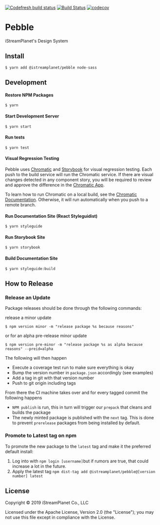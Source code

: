 [![Codefresh build status]( https://g.codefresh.io/api/badges/pipeline/istreamplanet-orbis/iStreamPlanet%2Fpebble%2Fpebble?branch=master&key=eyJhbGciOiJIUzI1NiJ9.NWI4NTcwM2Y0ZTQ0YTAwMDAxNzU3Zjg1.yUFZAhLcIDmTZW5V3HeFOhbHT_6JUTS4VhibhdFN6nM&type=cf-1)]( https://g.codefresh.io/pipelines/pebble/builds?repoOwner=iStreamPlanet&repoName=pebble&serviceName=iStreamPlanet%2Fpebble&filter=trigger:build~Build;branch:master;pipeline:5ca7ad13f8596e1a35524aa7~pebble)
[![Build Status](https://travis-ci.com/iStreamPlanet/pebble.svg?token=ob5GGxyPdck69sbiTyH4&branch=master)](https://travis-ci.com/iStreamPlanet/pebble)
[![codecov](https://codecov.io/gh/iStreamPlanet/pebble/branch/master/graph/badge.svg?token=sertHGUtdf)](https://codecov.io/gh/iStreamPlanet/pebble)

# Pebble

iStreamPlanet's Design System

## Install

```shell
$ yarn add @istreamplanet/pebble node-sass
```

## Development

#### Restore NPM Packages

```shell
$ yarn
```

#### Start Development Server

```shell
$ yarn start
```

#### Run tests

```shell
$ yarn test
```

#### Visual Regression Testing

Pebble uses [Chromatic](https://www.chromaticqa.com) and [Storybook](https://storybook.js.org/) for visual regression testing. Each push to the build service will run the Chromatic service. If there are visual changes detected in any component story, you will be required to review and approve the difference in the [Chromatic App](https://www.chromaticqa.com/builds?appId=5c893af34635b40020991b72).

To learn how to run Chromatic on a local build, see the [Chromatic Documentation](http://docs.chromaticqa.com/test). Otherwise, it will run automatically when you push to a remote branch.


#### Run Documentation Site (React Styleguidist)

```shell
$ yarn styleguide
```

#### Run Storybook Site

```shell
$ yarn storybook
```

#### Build Documentation Site

```shell
$ yarn styleguide:build
```

## How to Release

### Release an Update
Package releases should be done through the following commands:

release a minor update
```shell
$ npm version minor -m "release package %s because reasons"
```

or for an alpha pre-release minor update
```shell
$ npm version pre-minor -m "release package %s as alpha because reasons" --preid=alpha
```

The following will then happen
* Execute a coverage test run to make sure everything is okay
* Bump the version number in `package.json` accordingly (see examples)
* Add a tag in git with that version number
* Push to git origin including tags

From there the CI machine takes over and for every tagged commit the following happens

* `NPM publish` is run, this in turn will trigger our `prepack` that cleans and builds the package
* The newly minted package is published with the `next` tag. This is done to prevent `prerelease` packages from being installed by default.

### Promote to Latest tag on npm

To promote the new package to the `latest` tag and make it the preferred default install:

1. Log into with `npm login [username]`but if rumors are true, that could increase a lot in the future.
2. Apply the latest tag `npm dist-tag add @istreamplanet/pebble@[version number] latest`




## License

Copyright &copy; 2019 iStreamPlanet Co., LLC

Licensed under the Apache License, Version 2.0 (the "License"); you may not use this file except in compliance with the License.
